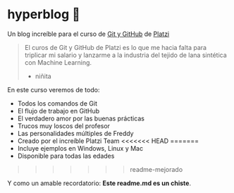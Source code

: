 # hyperblog 💚
Un blog increíble para el curso de [Git y GitHub](https://platzi.com/cursos/git-github/ "Git y GitHub") de [Platzi](http://platzi.com "Platzi")
>El curos de Git y GitHub de Platzi es lo que me hacia falta para triplicar mi salario y lanzarme a la industria del tejido de lana sintética con Machine Learning.
> - niñita

En este curso veremos de todo:
* Todos los comandos de Git
* El flujo de trabajo en GitHub
* El verdadero amor por las buenas prácticas
* Trucos muy loscos del profesor
* Las personalidades múltiples de Freddy
* Creado por el increíble Platzi Team
<<<<<<< HEAD
=======
* Incluye ejemplos en Windows, Linux y Mac
* Disponible para todas las edades
>>>>>>> readme-mejorado

Y como un amable recordatorio: **Este readme.md es un chiste**. 
